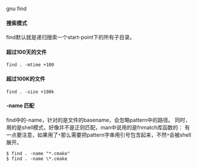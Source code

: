 gnu find
#### 搜索模式
find默认就是递归搜索一个start-point下的所有子目录。

#### 超过100天的文件
```
find . -mtime +100
```

#### 超过100K的文件
```
find . -size +100k
```

#### -name 匹配
find中的-name，针对的是文件的basename，会忽略pattern中的路径。
同时，用的是shell模式，好像并不是正则匹配，man中说用的是fnmatch库函数的：
有一点要注意，如果用了`*`那么需要把pattern字串用引号包含起来，不然`*`会被shell展开。
```
$ find . -name "*.cmake"
$ find . -name \*.cmake
```
